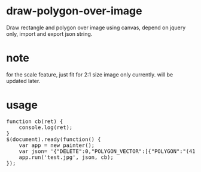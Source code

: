 # draw-polygon-over-image
Draw rectangle and polygon over image using canvas, depend on jquery only, import and export json string.

# note

for the scale feature, just fit for 2:1 size image only currently. will be updated later.

# usage
<pre>
function cb(ret) {
	console.log(ret);
}
$(document).ready(function() {
	var app = new painter();
	var json= '{"DELETE":0,"POLYGON_VECTOR":[{"POLYGON":"(4160,1576)(4728,2400)(4712,1672)","TYPE":3}],"RECT_VECTOR":[{"RECT":"(2269,1743)(2547,2153)","TYPE":5}]}';
	app.run('test.jpg', json, cb);
});
</pre>
